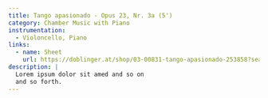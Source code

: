 ```yaml
---
title: Tango apasionado - Opus 23, Nr. 3a (5') 
category: Chamber Music with Piano
instrumentation:
  - Violoncello, Piano
links:
  - name: Sheet
    url: https://doblinger.at/shop/03-00831-tango-apasionado-253858?search=Tristan+Schulze#attr=
description: |
  Lorem ipsum dolor sit amed and so on
  and so forth.
---
```

